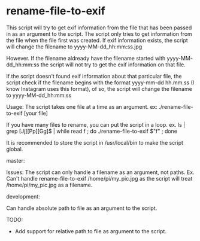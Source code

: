 # rename-file-to-exif
This script will try to get exif information from the file that has been passed in as an argument to the script.
The script only tries to get information from the file when the file first was created.
If exif information exists, the script will change the filename to yyyy-MM-dd_hh:mm:ss.jpg

However. If the filename aldready have the filename started with yyyy-MM-dd_hh:mm:ss the script will
not try to get the exif information on that file.

If the script doesn't found exif information about that particular file, the script check
if the filename begins with the format yyyy-mm-dd hh.mm.ss (I know Instagram uses this format),
of so, the script will change the filename to yyyy-MM-dd_hh:mm:ss

Usage:
The script takes one file at a time as an argument.
ex: ./rename-file-to-exif [your file]

If you have many files to rename, you can put the script in a loop.
ex. ls | grep [Jj][Pp][Gg]$ | while read f ; do ./rename-file-to-exif $"f" ; done

It is recommended to store the script in /usr/local/bin to make the script global.


master:

Issues:
The script can only handle a filename as an argument, not paths.
Ex. Can't handle rename-file-to-exif /home/pi/my_pic.jpg as the script
will treat /home/pi/my_pic.jpg as a filename.


development:

Can handle absolute path to file as an argument to the script.

TODO:

* Add support for relative path to file as argument to the script.

